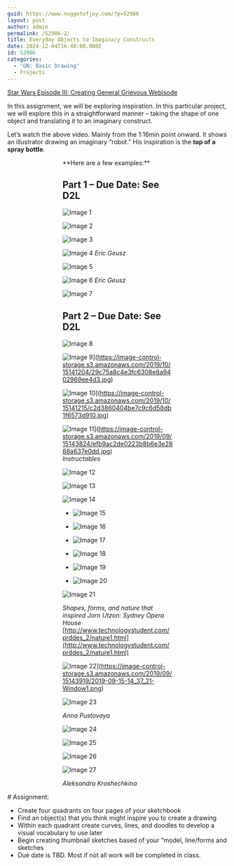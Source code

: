 ```yaml
---
guid: https://www.nuggetofjoy.com/?p=52986
layout: post
author: admin
permalink: /52986-2/
title: Everyday Objects to Imaginary Constructs
date: 2024-12-04T16:48:00.000Z
id: 52986
categories:
  - "GN: Basic Drawing"
  - Projects
---
```

[Star Wars Episode III: Creating General Grievous Webisode](https://www.youtube.com/embed/tBOoZ5Tuh2o?feature=oembed)

In this assignment, we will be exploring inspiration. In this particular project, we will explore this in a straightforward manner – taking the shape of one object and translating it to an imaginary construct.

Let’s watch the above video. Mainly from the 1:16min point onward. It shows an illustrator drawing an imaginary “robot.” His inspiration is the **top of a spray bottle**.

<div style="width: 50%; display: flex-wrap: wrap; margin: auto;">
**Here are a few examples:**

## Part 1 – Due Date: See D2L

![Image 1](https://image-control-storage.s3.amazonaws.com/2019/10/15185204/fe2c25ee54f92003d1d5a5e0e39edb57.jpg)

![Image 2](https://image-control-storage.s3.amazonaws.com/2019/10/15151623/95f51a7ca5274c465181cfa763045775-422x1024.jpg)

![Image 3](https://image-control-storage.s3.amazonaws.com/2019/10/15185210/9cd744cb14280965293c9e6249dd4f06.jpg)

![Image 4](https://image-control-storage.s3.amazonaws.com/2019/09/15144009/2b8000a197035a4551bac2cbf9f574d5.jpg)
*Eric Geusz*

![Image 5](https://image-control-storage.s3.amazonaws.com/2019/10/15185218/5cd2f557f69e28daf4b4141fc21a007e.jpg)

![Image 6](https://image-control-storage.s3.amazonaws.com/2019/09/15144019/898b57ea86de94a95cc706389bfd6efe.jpg)
*Eric Geusz*

![Image 7](https://image-control-storage.s3.amazonaws.com/2019/10/15185229/5cd2f557f69e28daf4b4141fc21a007e-1.jpg)

## Part 2 – Due Date: See D2L

![Image 8](https://image-control-storage.s3.amazonaws.com/2019/10/15141303/54174dd890c6f7cd2a488b43d9bf2421.jpg)

![Image 9](https://image-control-storage.s3.amazonaws.com/2019/10/15141204/29c75a8c4e3fc6308e8a9402969ee4d3.jpg)](https://image-control-storage.s3.amazonaws.com/2019/10/15141204/29c75a8c4e3fc6308e8a9402969ee4d3.jpg)

![Image 10](https://image-control-storage.s3.amazonaws.com/2019/10/15141215/c2d3860404be7c9c6d58db1f6573d910.jpg)](https://image-control-storage.s3.amazonaws.com/2019/10/15141215/c2d3860404be7c9c6d58db1f6573d910.jpg)

![Image 11](https://image-control-storage.s3.amazonaws.com/2019/09/15143824/efb9ac2de0223b8b6e3e2888a637e0dd.jpg)](https://image-control-storage.s3.amazonaws.com/2019/09/15143824/efb9ac2de0223b8b6e3e2888a637e0dd.jpg)  
*Instructables*

![Image 12](https://image-control-storage.s3.amazonaws.com/2019/10/15141233/4e10e3b1cd94ed0c10956e970d1564d8.jpg)

![Image 13](https://image-control-storage.s3.amazonaws.com/2019/10/15142155/469eb23412413ca43fa2e25e6bfd8c03.jpg)

![Image 14](https://image-control-storage.s3.amazonaws.com/2019/10/15141242/c2d3860404be7c9c6d58db1f6573d910-1.jpg)

- ![Image 15](https://image-control-storage.s3.amazonaws.com/2019/10/16110156/5c017511692307.560fbc2f9ddec-1.jpg)

- ![Image 16](https://image-control-storage.s3.amazonaws.com/2019/10/16110159/6b55bd7ecf5977e76aac542f1990fc32-1-372x1024.jpg)

- ![Image 17](https://image-control-storage.s3.amazonaws.com/2019/10/16110202/80b6a0ea2320e6a8f2e3039c02321cab-528x1024-528x1024.jpg)

- ![Image 18](https://image-control-storage.s3.amazonaws.com/2019/10/16110206/2019-09-15-14_37_21-Window11.png)

- ![Image 19](https://image-control-storage.s3.amazonaws.com/2019/10/16110209/f745776df2d6e0d6f6ffe07e6c0bfd2c1.jpg)

- ![Image 20](https://image-control-storage.s3.amazonaws.com/2019/10/16110513/nature1-2.png)

![Image 21](https://image-control-storage.s3.amazonaws.com/2019/09/11094035/nature1.png) 
 
*Shapes, forms, and nature that inspired Jorn Utzon: Sydney Opera House*  
[http://www.technologystudent.com/prddes_2/nature1.html](http://www.technologystudent.com/prddes_2/nature1.html)

![Image 22](https://image-control-storage.s3.amazonaws.com/2019/09/15143919/2019-09-15-14_37_21-Window1.png)](https://image-control-storage.s3.amazonaws.com/2019/09/15143919/2019-09-15-14_37_21-Window1.png)

![Image 23](https://image-control-storage.s3.amazonaws.com/2019/09/15145337/f745776df2d6e0d6f6ffe07e6c0bfd2c.jpg)
 
*Anna Pustovaya*

![Image 24](https://image-control-storage.s3.amazonaws.com/2019/09/11100024/fada5f11692307.560fbc288510c.jpg)

![Image 25](https://image-control-storage.s3.amazonaws.com/2019/09/11100027/5c017511692307.560fbc2f9ddec.jpg)

![Image 26](https://image-control-storage.s3.amazonaws.com/2019/09/11100030/9fe1d711692307.560fbc2f95366.jpg)

![Image 27](https://image-control-storage.s3.amazonaws.com/2019/09/11100034/a0994611692307.560fbc793e8aa.jpg)  

*Aleksandra Kroshechkina*
</div>
# Assignment:

- Create four quadrants on four pages of your sketchbook
- Find an object(s) that you think might inspire you to create a drawing
- Within each quadrant create curves, lines, and doodles to develop a visual vocabulary to use later
- Begin creating thumbnail sketches based of your “model, line/forms and sketches
- Due date is TBD. Most if not all work will be completed in class.


